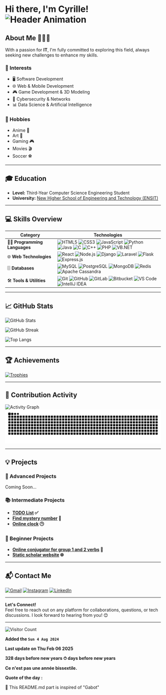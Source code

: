 # Hi there, I'm **Cyrille**!  ![Header Animation](https://user-images.githubusercontent.com/18350557/176309783-0785949b-9127-417c-8b55-ab5a4333674e.gif)



## About Me 💁🏾‍♂️
With a passion for **IT**, I'm fully committed to exploring this field, always seeking new challenges to enhance my skills.

### 🎯 Interests
- 🖥️ Software Development
- 🌐 Web & Mobile Development
- 🎮 Game Development & 3D Modeling
- 🔐 Cybersecurity & Networks
- 📊 Data Science & Artificial Intelligence

### 🎲 Hobbies
- Anime 🎥
- Art 🎨
- Gaming 🎮
- Movies 🎬
- Soccer ⚽


---

## 🎓 Education
- **Level:** Third-Year Computer Science Engineering Student  
- **University:** [New Higher School of Engineering and Technology (ENSIT)](https://ensit.ci/)  
---

## 💻 Skills Overview

| **Category**           | **Technologies**                                                                                                       |
|-------------------------|-----------------------------------------------------------------------------------------------------------------------|
| 🧑‍💻 **Programming Languages** | ![HTML5](https://img.shields.io/badge/HTML5-E34F26?style=for-the-badge&logo=html5&logoColor=white) ![CSS3](https://img.shields.io/badge/CSS3-1572B6?style=for-the-badge&logo=css3&logoColor=white) ![JavaScript](https://img.shields.io/badge/JavaScript-F7DF1E?style=for-the-badge&logo=javascript&logoColor=black) ![Python](https://img.shields.io/badge/Python-3776AB?style=for-the-badge&logo=python&logoColor=white) ![Java](https://img.shields.io/badge/Java-007396?style=for-the-badge&logo=java&logoColor=white) ![C](https://img.shields.io/badge/C-00599C?style=for-the-badge&logo=c&logoColor=white) ![C++](https://img.shields.io/badge/C++-00599C?style=for-the-badge&logo=cplusplus&logoColor=white) ![PHP](https://img.shields.io/badge/PHP-777BB4?style=for-the-badge&logo=php&logoColor=white) ![VB.NET](https://img.shields.io/badge/VB.NET-512BD4?style=for-the-badge&logo=dot-net&logoColor=white) |
| 🌐 **Web Technologies** | ![React](https://img.shields.io/badge/React-61DAFB?style=for-the-badge&logo=react&logoColor=black) ![Node.js](https://img.shields.io/badge/Node.js-339933?style=for-the-badge&logo=node-dot-js&logoColor=white) ![Django](https://img.shields.io/badge/Django-092E20?style=for-the-badge&logo=django&logoColor=white) ![Laravel](https://img.shields.io/badge/Laravel-FF2D20?style=for-the-badge&logo=laravel&logoColor=white) ![Flask](https://img.shields.io/badge/Flask-000000?style=for-the-badge&logo=flask&logoColor=white) ![Express.js](https://img.shields.io/badge/Express.js-000000?style=for-the-badge&logo=express&logoColor=white) |
| 🗄️ **Databases**       | ![MySQL](https://img.shields.io/badge/MySQL-4479A1?style=for-the-badge&logo=mysql&logoColor=white) ![PostgreSQL](https://img.shields.io/badge/PostgreSQL-336791?style=for-the-badge&logo=postgresql&logoColor=white) ![MongoDB](https://img.shields.io/badge/MongoDB-47A248?style=for-the-badge&logo=mongodb&logoColor=white) ![Redis](https://img.shields.io/badge/Redis-DC382D?style=for-the-badge&logo=redis&logoColor=white) ![Apache Cassandra](https://img.shields.io/badge/Cassandra-1287B1?style=for-the-badge&logo=apache-cassandra&logoColor=white) |
| 🛠️ **Tools & Utilities** | ![Git](https://img.shields.io/badge/Git-F05032?style=for-the-badge&logo=git&logoColor=white) ![GitHub](https://img.shields.io/badge/GitHub-181717?style=for-the-badge&logo=github&logoColor=white) ![GitLab](https://img.shields.io/badge/GitLab-FC6D26?style=for-the-badge&logo=gitlab&logoColor=white) ![Bitbucket](https://img.shields.io/badge/Bitbucket-0052CC?style=for-the-badge&logo=bitbucket&logoColor=white) ![VS Code](https://img.shields.io/badge/VSCode-007ACC?style=for-the-badge&logo=visual-studio-code&logoColor=white) ![IntelliJ IDEA](https://img.shields.io/badge/IntelliJ_IDEA-000000?style=for-the-badge&logo=intellij-idea&logoColor=white) |

---

## 📈 GitHub Stats
![GitHub Stats](https://github-readme-stats.vercel.app/api?username=23cyy&show_icons=true&theme=radical)

![GitHub Streak](https://github-readme-streak-stats.herokuapp.com/?user=23cyy&theme=radical)

![Top Langs](https://github-readme-stats.vercel.app/api/top-langs/?username=23cyy&layout=compact&theme=radical)

---

## 🏆 Achievements
[![Trophies](https://github-profile-trophy.vercel.app/?username=23cyy&theme=onedark)](https://github.com/ryo-ma/github-profile-trophy)

---

## 🌟 Contribution Activity
![Activity Graph](https://github-readme-activity-graph.vercel.app/graph?username=23cyy&theme=react-dark)
![GitHub Snake](https://github.com/23cyy/23cyy/blob/output/github-contribution-grid-snake.svg)

---

## 💡 Projects
### 🚀 Advanced Projects
Coming Soon...  

### 📚 Intermediate Projects
- **[TODO List](https://todo-list-23cyy.netlify.app) ✅**
- **[Find mystery number](https://find-mystery-number.netlify.app) 🔢**
- **[Online clock](https://online-clock.onrender.com) 🕒**

### 🌱 Beginner Projects
- **[Online conjugator for group 1 and 2 verbs](https://conjugueur-v2.onrender.com) 📙**
- **[Static scholar website](https://ensit-site-test.onrender.com) 🌐**

---

## 📬 Contact Me
[![Gmail](https://img.shields.io/badge/Gmail-D14836?style=for-the-badge&logo=gmail&logoColor=white)](mailto:cyrillendah.23@gmail.com)
[![Instagram](https://img.shields.io/badge/Instagram-E4405F?style=for-the-badge&logo=instagram&logoColor=white)](https://www.instagram.com/holyy.dev/)
[![LinkedIn](https://img.shields.io/badge/LinkedIn-0077B5?style=for-the-badge&logo=linkedin&logoColor=white)](https://www.linkedin.com/in/cyrille-n-dah-172022225)

---

**Let's Connect!**  
Feel free to reach out on any platform for collaborations, questions, or tech discussions. I look forward to hearing from you! 😊

---

<!-- COMPTEUR VISITEURS -->
![Visitor Count](https://komarev.com/ghpvc/?username=23cyy&style=flat-square)

**Added the `Sun 4 Aug 2024`**

**Last update on Thu Feb 06 2025**

**328 days before new years ⏱ days before new years**

**Ce n'est pas une année bissextile.**

**Quote of the day : <!--QUOTE-->**

🤖 This README.md part is inspired of "Gabot"
